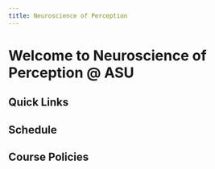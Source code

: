```yaml
---
title: Neuroscience of Perception
---
```


# Welcome to Neuroscience of Perception @ ASU

## Quick Links

## Schedule

## Course Policies

